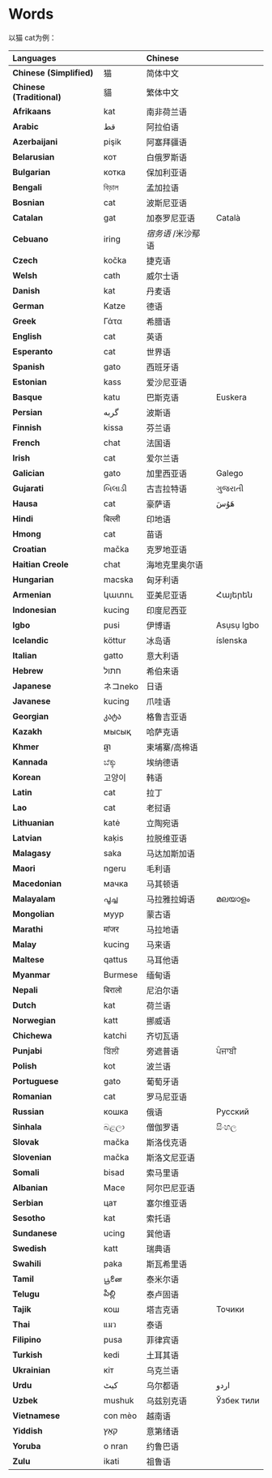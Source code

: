 # Words



以猫 cat为例：

| Languages |  | Chinese |  |
| :--- | :--- | :--- | :--- |
| **Chinese \(Simplified\)** | 猫 | 简体中文 |  |
| **Chinese \(Traditional\)** | 貓 | 繁体中文 |  |
| **Afrikaans** | kat | 南非荷兰语 |  |
| **Arabic** | قط | 阿拉伯语 |  |
| **Azerbaijani** | pişik | 阿塞拜疆语 |  |
| **Belarusian** | кот | 白俄罗斯语 |  |
| **Bulgarian** | котка | 保加利亚语 |  |
| **Bengali** | বিড়াল | 孟加拉语 |  |
| **Bosnian** | cat | 波斯尼亚语 |  |
| **Catalan** | gat | 加泰罗尼亚语 | Català |
| **Cebuano** | iring | _宿务语_ /米沙鄢语 |  |
| **Czech** | kočka | 捷克语 |  |
| **Welsh** | cath | 威尔士语 |  |
| **Danish** | kat | 丹麦语 |  |
| **German** | Katze | 德语 |  |
| **Greek** | Γάτα | 希腊语 |  |
| **English** | cat | 英语 |  |
| **Esperanto** | cat | 世界语 |  |
| **Spanish** | gato | 西班牙语 |  |
| **Estonian** | kass | 爱沙尼亚语 |  |
| **Basque** | katu | 巴斯克语 | Euskera‎ |
| **Persian** | گربه | 波斯语 |  |
| **Finnish** | kissa | 芬兰语 |  |
| **French** | chat | 法国语 |  |
| **Irish** | cat | 爱尔兰语 |  |
| **Galician** | gato | 加里西亚语 | Galego |
| **Gujarati** | બિલાડી | 古吉拉特语 | ગુજરાતી |
| **Hausa** | cat | 豪萨语 | هَوُسَ |
| **Hindi** | बिल्ली | 印地语 |  |
| **Hmong** | cat | 苗语 |  |
| **Croatian** | mačka | 克罗地亚语 |  |
| **Haitian Creole** | chat | 海地克里奥尔语 |  |
| **Hungarian** | macska | 匈牙利语 |  |
| **Armenian** | կատու | 亚美尼亚语 | Հայերեն |
| **Indonesian** | kucing | 印度尼西亚 |  |
| **Igbo** | pusi | 伊博语 | Asụsụ Igbo |
| **Icelandic** | köttur | 冰岛语 | íslenska |
| **Italian** | gatto | 意大利语 |  |
| **Hebrew** | חתול | 希伯来语 |  |
| **Japanese** | ネコneko | 日语 |  |
| **Javanese** | kucing | 爪哇语 |  |
| **Georgian** | კატა | 格鲁吉亚语 |  |
| **Kazakh** | мысық | 哈萨克语 |  |
| **Khmer** | ឆ្មា | 柬埔寨/高棉语 |  |
| **Kannada** | ಬೆಕ್ಕು | 埃纳德语 |  |
| **Korean** | 고양이 | 韩语 |  |
| **Latin** | cat | 拉丁 |  |
| **Lao** | cat | 老挝语 |  |
| **Lithuanian** | katė | 立陶宛语 |  |
| **Latvian** | kaķis | 拉脱维亚语 |  |
| **Malagasy** | saka | 马达加斯加语 |  |
| **Maori** | ngeru | 毛利语 |  |
| **Macedonian** | мачка | 马其顿语 |  |
| **Malayalam** | പൂച്ച | 马拉雅拉姆语 | മലയാളം |
| **Mongolian** | муур | 蒙古语 |  |
| **Marathi** | मांजर | 马拉地语 |  |
| **Malay** | kucing | 马来语 |  |
| **Maltese** | qattus | 马耳他语 |  |
| **Myanmar** | Burmese | 缅甸语 |  |
| **Nepali** | बिरालो | 尼泊尔语 |  |
| **Dutch** | kat | 荷兰语 |  |
| **Norwegian** | katt | 挪威语 |  |
| **Chichewa** | katchi | 齐切瓦语 |  |
| **Punjabi** | ਬਿੱਲੀ | 旁遮普语 | ਪੰਜਾਬੀ |
| **Polish** | kot | 波兰语 |  |
| **Portuguese** | gato | 葡萄牙语 |  |
| **Romanian** | cat | 罗马尼亚语 |  |
| **Russian** | кошка | 俄语 | Русский |
| **Sinhala** | බළලා | 僧伽罗语 | සිංහල |
| **Slovak** | mačka | 斯洛伐克语 |  |
| **Slovenian** | mačka | 斯洛文尼亚语 |  |
| **Somali** | bisad | 索马里语 |  |
| **Albanian** | Mace | 阿尔巴尼亚语 |  |
| **Serbian** | цат | 塞尔维亚语 |  |
| **Sesotho** | kat | 索托语 |  |
| **Sundanese** | ucing | 巽他语 |  |
| **Swedish** | katt | 瑞典语 |  |
| **Swahili** | paka | 斯瓦希里语 |  |
| **Tamil** | பூனை | 泰米尔语 |  |
| **Telugu** | పిల్లి | 泰卢固语 |  |
| **Tajik** | кош | 塔吉克语 | Точики |
| **Thai** | แมว | 泰语 |  |
| **Filipino** | pusa | 菲律宾语 |  |
| **Turkish** | kedi | 土耳其语 |  |
| **Ukrainian** | кіт | 乌克兰语 |  |
| **Urdu** | کیٹ | 乌尔都语 | اردو‎ |
| **Uzbek** | mushuk | 乌兹别克语 | Ўзбек тили‎ |
| **Vietnamese** | con mèo | 越南语 |  |
| **Yiddish** | קאַץ | 意第绪语 |  |
| **Yoruba** | o nran | 约鲁巴语 |  |
| **Zulu** | ikati | 祖鲁语 |  |

